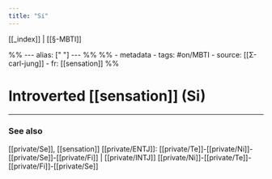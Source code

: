 ```yaml
---
title: "Si"
---
```


[[_index]] | [[§-MBTI]]

%% ---
alias: [" "]
--- %%
%% - metadata
	- tags: #on/MBTI 
	- source: [[Σ-carl-jung]]
	- fr: [[sensation]]
%%

# Introverted [[sensation]] (Si)


-------------
### See also
[[private/Se]], [[sensation]]
[[private/ENTJ]]: [[private/Te]]-[[private/Ni]]-[[private/Se]]-[[private/Fi]] | [[private/INTJ]] [[private/Ni]]-[[private/Te]]-[[private/Fi]]-[[private/Se]]


